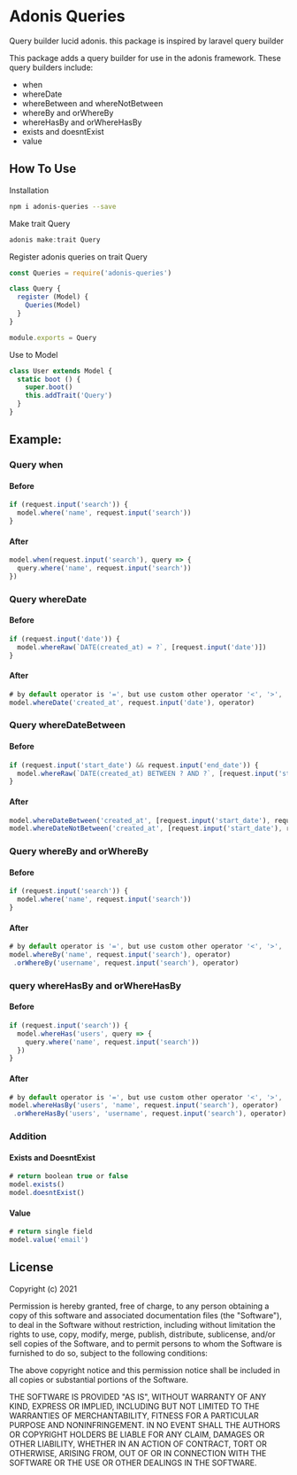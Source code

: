 # Adonis Queries

Query builder lucid adonis. this package is inspired by laravel query builder

This package adds a query builder for use in the adonis framework. These query builders include:
 - when
 - whereDate
 - whereBetween and whereNotBetween
 - whereBy and orWhereBy 
 - whereHasBy and orWhereHasBy
 - exists and doesntExist
 - value

## How To Use
Installation
```bash
npm i adonis-queries --save
```

Make trait Query
```javascript
adonis make:trait Query
```

Register adonis queries on trait Query
```javascript
const Queries = require('adonis-queries')

class Query {
  register (Model) {
    Queries(Model)
  }
}

module.exports = Query
```

Use to Model
```javascript
class User extends Model {
  static boot () {
    super.boot()
    this.addTrait('Query')
  }
}
```

## Example:
### Query when

#### Before
```javascript
if (request.input('search')) {
  model.where('name', request.input('search'))
}
```
#### After
```javascript
model.when(request.input('search'), query => {
  query.where('name', request.input('search'))
})
```
### Query whereDate
#### Before
```javascript
if (request.input('date')) {
  model.whereRaw(`DATE(created_at) = ?`, [request.input('date')])
}
```
#### After
```javascript
# by default operator is '=', but use custom other operator '<', '>', '<=', '<>', '>='
model.whereDate('created_at', request.input('date'), operator)
```

### Query whereDateBetween
#### Before
```javascript
if (request.input('start_date') && request.input('end_date')) {
  model.whereRaw(`DATE(created_at) BETWEEN ? AND ?`, [request.input('start_date'), request.input('end_date')])
}
```
#### After
```javascript
model.whereDateBetween('created_at', [request.input('start_date'), request.input('end_date')])
model.whereDateNotBetween('created_at', [request.input('start_date'), request.input('end_date')])
```

### Query whereBy and orWhereBy
#### Before
```javascript
if (request.input('search')) {
  model.where('name', request.input('search'))
}
```
#### After
```javascript
# by default operator is '=', but use custom other operator '<', '>', '<=', '<>', '>=', 'like or ilike'
model.whereBy('name', request.input('search'), operator)
 .orWhereBy('username', request.input('search'), operator)
```
### query whereHasBy and orWhereHasBy
#### Before
```javascript
if (request.input('search')) {
  model.whereHas('users', query => {
    query.where('name', request.input('search'))
  })
}
```
#### After
```javascript
# by default operator is '=', but use custom other operator '<', '>', '<=', '<>', '>=', 'like or ilike'
model.whereHasBy('users', 'name', request.input('search'), operator)
 .orWhereHasBy('users', 'username', request.input('search'), operator)
```

### Addition

#### Exists and DoesntExist
```javascript
# return boolean true or false
model.exists()
model.doesntExist()
```

#### Value
```javascript
# return single field
model.value('email')
```

## License
Copyright (c) 2021

Permission is hereby granted, free of charge, to any person obtaining a copy of this software and associated documentation files (the "Software"), to deal in the Software without restriction, including without limitation the rights to use, copy, modify, merge, publish, distribute, sublicense, and/or sell copies of the Software, and to permit persons to whom the Software is furnished to do so, subject to the following conditions:

The above copyright notice and this permission notice shall be included in all copies or substantial portions of the Software.

THE SOFTWARE IS PROVIDED "AS IS", WITHOUT WARRANTY OF ANY KIND, EXPRESS OR IMPLIED, INCLUDING BUT NOT LIMITED TO THE WARRANTIES OF MERCHANTABILITY, FITNESS FOR A PARTICULAR PURPOSE AND NONINFRINGEMENT. IN NO EVENT SHALL THE AUTHORS OR COPYRIGHT HOLDERS BE LIABLE FOR ANY CLAIM, DAMAGES OR OTHER LIABILITY, WHETHER IN AN ACTION OF CONTRACT, TORT OR OTHERWISE, ARISING FROM, OUT OF OR IN CONNECTION WITH THE SOFTWARE OR THE USE OR OTHER DEALINGS IN THE SOFTWARE.
